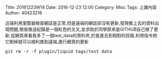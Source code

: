Title: 20161223W14
Date: 2016-12-23 12:00
Category: Misc
Tags: 上課內容
Author: 40423216

<p>近端利用瀏覽器檢查網誌是正常,但是遠端的網誌卻沒有更新,發現推上去的資料出現問題,檢查推送紀錄是一個紅色的叉叉,並求助於同學原來是GITHUB自己做了更新,從網頁來看我多了一個test_data的資料夾,於是進去到相對的目錄,利用指令把它刪掉就可以順利推到遠端,進行網頁的更新</p>
<pre>git rm -r -f plugin/liquid_tags/test_data</pre>